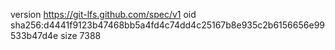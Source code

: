 version https://git-lfs.github.com/spec/v1
oid sha256:d4441f9123b47468bb5a4fd4c74dd4c25167b8e935c2b6156656e99533b47d4e
size 7388
